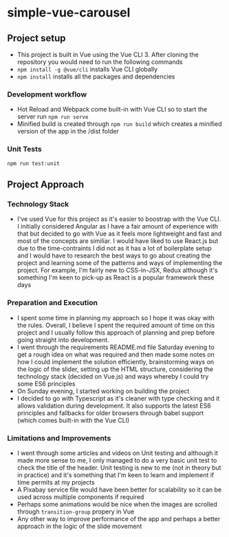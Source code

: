 # simple-vue-carousel

## Project setup

- This project is built in Vue using the Vue CLI 3. After cloning the repository you would need to run the following commands
- `npm install -g @vue/cli` installs Vue CLI globally
- `npm install` installs all the packages and dependencies

### Development workflow
- Hot Reload and Webpack come built-in with Vue CLI so to start the server run `npm run serve`
- Minified build is created through `npm run build` which creates a minified version of the app in the /dist folder

### Unit Tests
```
npm run test:unit
```

## Project Approach

### Technology Stack
- I've used Vue for this project as it's easier to boostrap with the Vue CLI. I initially considered Angular as I have a fair amount of experience with that but decided to go with Vue as it feels more lightweight and fast and most of the concepts are similiar. I would have liked to use React.js but due to the time-contraints I did not as it has a lot of boilerplate setup and I would have to research the best ways to go about creating the project and learning some of the patterns and ways of implementing the project. For example, I'm fairly new to CSS-in-JSX, Redux although it's something I'm keen to pick-up as React is a popular framework these days

### Preparation and Execution
- I spent some time in planning my approach so I hope it was okay with the rules. Overall, I believe I spent the required amount of time on this project and I usually follow this approach of planning and prep before going straight into development.
- I went through the requirements README.md file Saturday evening to get a rough idea on what was required and then made some notes on how I could implement the solution efficiently, brainstorming ways on the logic of the slider, setting up the HTML structure, considering the technology stack (decided on Vue.js) and ways whereby I could try some ES6 principles 
- On Sunday evening, I started working on building the project
- I decided to go with Typescript as it's cleaner with type checking and it allows validation during development. It also supports the latest ES6 principles and fallbacks for older browsers through babel support (which comes built-in with the Vue CLI)

### Limitations and Improvements
- I went through some articles and videos on Unit testing and although it made more sense to me, I only managed to do a very basic unit test to check the title of the header. Unit testing is new to me (not in theory but in practice) and it's something that I'm keen to learn and implement if time permits at my projects
- A Pixabay service file would have been better for scalability so it can be used across multiple components if required
- Perhaps some animations would be nice when the images are scrolled through `transition-group` propery in Vue
- Any other way to improve performance of the app and perhaps a better approach in the logic of the slide movement
